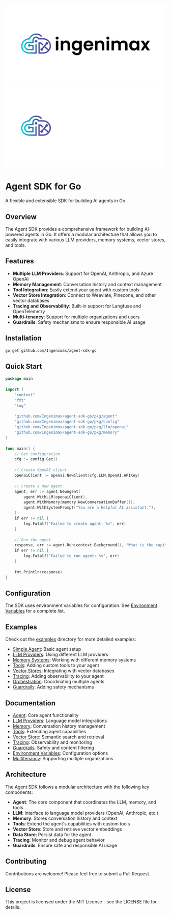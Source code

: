 # ![Ingenimax](/docs/img/logo-header.png#gh-light-mode-only) ![Ingenimax](/docs/img/logo-header-inverted.png#gh-dark-mode-only)

# Agent SDK for Go

A flexible and extensible SDK for building AI agents in Go.

## Overview

The Agent SDK provides a comprehensive framework for building AI-powered agents in Go. It offers a modular architecture that allows you to easily integrate with various LLM providers, memory systems, vector stores, and tools.

## Features

- **Multiple LLM Providers**: Support for OpenAI, Anthropic, and Azure OpenAI
- **Memory Management**: Conversation history and context management
- **Tool Integration**: Easily extend your agent with custom tools
- **Vector Store Integration**: Connect to Weaviate, Pinecone, and other vector databases
- **Tracing and Observability**: Built-in support for Langfuse and OpenTelemetry
- **Multi-tenancy**: Support for multiple organizations and users
- **Guardrails**: Safety mechanisms to ensure responsible AI usage

## Installation

```bash
go get github.com/Ingenimax/agent-sdk-go
```

## Quick Start

```go
package main

import (
	"context"
	"fmt"
	"log"

	"github.com/Ingenimax/agent-sdk-go/pkg/agent"
	"github.com/Ingenimax/agent-sdk-go/pkg/config"
	"github.com/Ingenimax/agent-sdk-go/pkg/llm/openai"
	"github.com/Ingenimax/agent-sdk-go/pkg/memory"
)

func main() {
	// Get configuration
	cfg := config.Get()

	// Create OpenAI client
	openaiClient := openai.NewClient(cfg.LLM.OpenAI.APIKey)

	// Create a new agent
	agent, err := agent.NewAgent(
		agent.WithLLM(openaiClient),
		agent.WithMemory(memory.NewConversationBuffer()),
		agent.WithSystemPrompt("You are a helpful AI assistant."),
	)
	if err != nil {
		log.Fatalf("Failed to create agent: %v", err)
	}

	// Run the agent
	response, err := agent.Run(context.Background(), "What is the capital of France?")
	if err != nil {
		log.Fatalf("Failed to run agent: %v", err)
	}

	fmt.Println(response)
}
```

## Configuration

The SDK uses environment variables for configuration. See [Environment Variables](docs/environment_variables.md) for a complete list.

## Examples

Check out the [examples](cmd/examples) directory for more detailed examples:

- [Simple Agent](cmd/examples/simple_agent): Basic agent setup
- [LLM Providers](cmd/examples/llm): Using different LLM providers
- [Memory Systems](cmd/examples/memory): Working with different memory systems
- [Tools](cmd/examples/tools): Adding custom tools to your agent
- [Vector Stores](cmd/examples/vectorstore): Integrating with vector databases
- [Tracing](cmd/examples/tracing): Adding observability to your agent
- [Orchestration](cmd/examples/orchestration): Coordinating multiple agents
- [Guardrails](cmd/examples/guardrails): Adding safety mechanisms

## Documentation

- [Agent](docs/agent.md): Core agent functionality
- [LLM Providers](docs/llm.md): Language model integrations
- [Memory](docs/memory.md): Conversation history management
- [Tools](docs/tools.md): Extending agent capabilities
- [Vector Store](docs/vectorstore.md): Semantic search and retrieval
- [Tracing](docs/tracing.md): Observability and monitoring
- [Guardrails](docs/guardrails.md): Safety and content filtering
- [Environment Variables](docs/environment_variables.md): Configuration options
- [Multitenancy](docs/multitenancy.md): Supporting multiple organizations

## Architecture

The Agent SDK follows a modular architecture with the following key components:

- **Agent**: The core component that coordinates the LLM, memory, and tools
- **LLM**: Interface to language model providers (OpenAI, Anthropic, etc.)
- **Memory**: Stores conversation history and context
- **Tools**: Extend the agent's capabilities with custom tools
- **Vector Store**: Store and retrieve vector embeddings
- **Data Store**: Persist data for the agent
- **Tracing**: Monitor and debug agent behavior
- **Guardrails**: Ensure safe and responsible AI usage

## Contributing

Contributions are welcome! Please feel free to submit a Pull Request.

## License

This project is licensed under the MIT License - see the LICENSE file for details.
